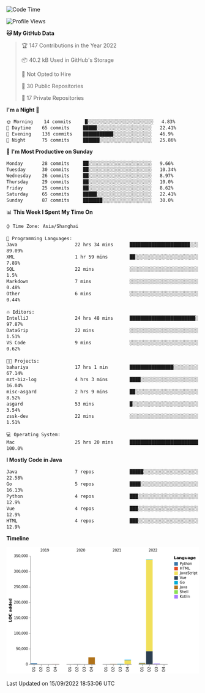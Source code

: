 <!--START_SECTION:waka-->
![Code Time](http://img.shields.io/badge/Code%20Time-1%2C165%20hrs%202%20mins-blue)

![Profile Views](http://img.shields.io/badge/Profile%20Views-0-blue)

**🐱 My GitHub Data** 

> 🏆 147 Contributions in the Year 2022
 > 
> 📦 40.2 kB Used in GitHub's Storage 
 > 
> 🚫 Not Opted to Hire
 > 
> 📜 30 Public Repositories 
 > 
> 🔑 17 Private Repositories  
 > 
**I'm a Night 🦉** 

```text
🌞 Morning    14 commits     █░░░░░░░░░░░░░░░░░░░░░░░░   4.83% 
🌆 Daytime    65 commits     █████░░░░░░░░░░░░░░░░░░░░   22.41% 
🌃 Evening    136 commits    ███████████░░░░░░░░░░░░░░   46.9% 
🌙 Night      75 commits     ██████░░░░░░░░░░░░░░░░░░░   25.86%

```
📅 **I'm Most Productive on Sunday** 

```text
Monday       28 commits     ██░░░░░░░░░░░░░░░░░░░░░░░   9.66% 
Tuesday      30 commits     ██░░░░░░░░░░░░░░░░░░░░░░░   10.34% 
Wednesday    26 commits     ██░░░░░░░░░░░░░░░░░░░░░░░   8.97% 
Thursday     29 commits     ██░░░░░░░░░░░░░░░░░░░░░░░   10.0% 
Friday       25 commits     ██░░░░░░░░░░░░░░░░░░░░░░░   8.62% 
Saturday     65 commits     █████░░░░░░░░░░░░░░░░░░░░   22.41% 
Sunday       87 commits     ███████░░░░░░░░░░░░░░░░░░   30.0%

```


📊 **This Week I Spent My Time On** 

```text
⌚︎ Time Zone: Asia/Shanghai

💬 Programming Languages: 
Java                     22 hrs 34 mins      ██████████████████████░░░   89.09% 
XML                      1 hr 59 mins        ██░░░░░░░░░░░░░░░░░░░░░░░   7.89% 
SQL                      22 mins             ░░░░░░░░░░░░░░░░░░░░░░░░░   1.5% 
Markdown                 7 mins              ░░░░░░░░░░░░░░░░░░░░░░░░░   0.48% 
Other                    6 mins              ░░░░░░░░░░░░░░░░░░░░░░░░░   0.44%

🔥 Editors: 
IntelliJ                 24 hrs 48 mins      ████████████████████████░   97.87% 
DataGrip                 22 mins             ░░░░░░░░░░░░░░░░░░░░░░░░░   1.51% 
VS Code                  9 mins              ░░░░░░░░░░░░░░░░░░░░░░░░░   0.62%

🐱‍💻 Projects: 
bahariya                 17 hrs 1 min        ████████████████░░░░░░░░░   67.14% 
mzt-biz-log              4 hrs 3 mins        ████░░░░░░░░░░░░░░░░░░░░░   16.04% 
misc-asgard              2 hrs 9 mins        ██░░░░░░░░░░░░░░░░░░░░░░░   8.52% 
asgard                   53 mins             █░░░░░░░░░░░░░░░░░░░░░░░░   3.54% 
zssk-dev                 22 mins             ░░░░░░░░░░░░░░░░░░░░░░░░░   1.51%

💻 Operating System: 
Mac                      25 hrs 20 mins      █████████████████████████   100.0%

```

**I Mostly Code in Java** 

```text
Java                     7 repos             █████░░░░░░░░░░░░░░░░░░░░   22.58% 
Go                       5 repos             ████░░░░░░░░░░░░░░░░░░░░░   16.13% 
Python                   4 repos             ███░░░░░░░░░░░░░░░░░░░░░░   12.9% 
Vue                      4 repos             ███░░░░░░░░░░░░░░░░░░░░░░   12.9% 
HTML                     4 repos             ███░░░░░░░░░░░░░░░░░░░░░░   12.9%

```


**Timeline**

![Chart not found](https://raw.githubusercontent.com/youtiaoguagua/youtiaoguagua/master/charts/bar_graph.png) 


 Last Updated on 15/09/2022 18:53:06 UTC
<!--END_SECTION:waka-->